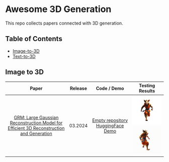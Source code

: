 # Awesome 3D Generation

This repo collects papers connected with 3D generation.

## Table of Contents
- [Image-to-3D](#image-to-3d)
- [Text-to-3D](#text-to-3d)

## Image to 3D
| Paper | Release | Code / Demo | Testing Results |
| :----------------------------------------------------------: | :-------: | :-------: | :-----------------------------------------------------: |
| [GRM: Large Gaussian Reconstruction Model for Efficient 3D Reconstruction and Generation](https://arxiv.org/abs/2403.14621) | 03.2024 | [Empty repository](https://github.com/justimyhxu/GRM?tab=readme-ov-file) [HuggingFace Demo](https://huggingface.co/spaces/GRM-demo/GRM) |  <img src="assets/GRM/dreamcraft3d_00.png" width="150" /> <img src="assets/GRM/gs.gif" width="150" /> |
